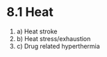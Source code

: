 # 8.1 Heat



1. a\)  Heat stroke
2. b\)  Heat stress/exhaustion
3. c\)  Drug related hyperthermia

